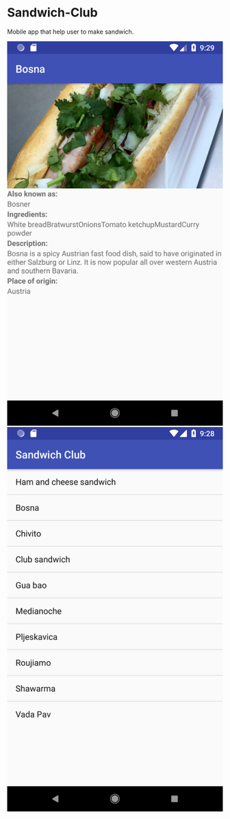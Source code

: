 # Sandwich-Club
Mobile app that help user to make sandwich.


![alt text](https://github.com/fengyuwu/Sandwich-Club/blob/master/Screenshot_1531099754.png)
![alt text](https://github.com/fengyuwu/Sandwich-Club/blob/master/Screenshot_1531099742.png)

